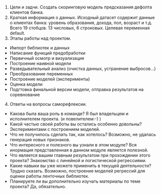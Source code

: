 1. Цели и задчи. Создать скоринговую модель предсказания дефолта клиентов банка.
2. Краткая информация о данных. Исходный датасет содержит данные о клиентах банка: уровень образования, дохода, пол, возраст и  т.д. Всего 19 стобцов. 13 числовых, 6 строковых. Целевая переменная default.
3. Этапы работы над проектом.
- Импорт библиотек и данных
- Написание функций предобработки
- Первичный осмотр и визуализация
- Построение наивной модели
- Разведывательный анализ (очистка данных, устранение выбросов...)
- Преобразование переменных
- Построение моделей (эксперименты)
- Оценка модели
- Подгтовка финальной версии модели, отправка результатов на соревнование
4. Ответы на вопросы саморефлексии.
- Какова была ваша роль в команде? Я был владельцем и исполнителем проекта. (и повелителем:-) )
- Какой частью своей работы вы остались особенно довольны? Экспериментами с построением моделей.
- Что не получилось сделать так, как хотелось? Возможно, не удалась генерация новых признаков.
- Что интересного и полезного вы узнали в этом модуле? Вся инормация представленная в данном модуле является полезной.
- Что является вашим главным результатом при прохождении этого проекта? Знакомство с линейной и логистической регрессиями.
- Какие навыки вы уже можете применить в текущей деятельности? Трудно сказать. Возможно, построение моделей регрессий для оценки работы ленточных библиотек.
- Планируете ли вы дополнительно изучать материалы по теме проекта? Да, обязательно.
